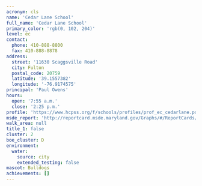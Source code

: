 ```yaml
---
acronym: cls
name: 'Cedar Lane School'
full_name: 'Cedar Lane School'
primary_color: 'rgb(0, 102, 204)'
level: ec
contact:
  phone: 410-888-8800
  fax: 410-888-8878
address:
  street: '11630 Scaggsville Road'
  city: Fulton
  postal_code: 20759
  latitude: '39.1557382'
  longitude: '-76.9174575'
principal: 'Paul Owens'
hours:
  open: '7:55 a.m.'
  close: '2:25 p.m.'
profile: 'https://www.hcpss.org/f/schools/profiles/prof_ec_cedarlane.pdf'
msde_report: 'http://reportcard.msde.maryland.gov/Graphs/#/ReportCards/ReportCardSchool/1//1/13/0522/'
walk_area: null
title_1: false
cluster: 2
boe_cluster: D
environment:
  water:
    source: city
    extended_testing: false
mascot: Bulldogs
achievements: []
---
```

